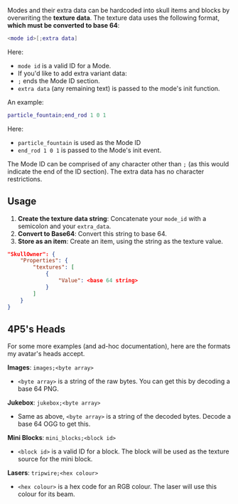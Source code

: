 Modes and their extra data can be hardcoded into skull items and blocks by overwriting the **texture data**. The texture data uses the following format, **which must be converted to base 64**:
```lua
<mode id>[;extra data]
```
Here:
- `mode id` is a valid ID for a Mode.
- If you'd like to add extra variant data:
- `;` ends the Mode ID section.
- `extra data` (any remaining text) is passed to the mode's init function.

An example: 
```lua
particle_fountain;end_rod 1 0 1
```
Here:
- `particle_fountain` is used as the Mode ID
- `end_rod 1 0 1` is passed to the Mode's init event.

The Mode ID can be comprised of any character other than `;` (as this would indicate the end of the ID section). The extra data has no character restrictions.
## Usage
1. **Create the texture data string**: Concatenate your `mode_id` with a semicolon and your `extra_data`.
2. **Convert to Base64**: Convert this string to base 64.
3. **Store as an item**: Create an item, using the string as the texture value.
```json
"SkullOwner": {
    "Properties": {
        "textures": [
            {
                "Value": <base 64 string>
            }
        ]
    }
}
```

## 4P5's Heads
For some more examples (and ad-hoc documentation), here are the formats my avatar's heads accept.

**Images**: `images;<byte array>`
- `<byte array>` is a string of the raw bytes. You can get this by decoding a base 64 PNG.

**Jukebox**: `jukebox;<byte array>`
- Same as above, `<byte array>` is a string of the decoded bytes. Decode a base 64 OGG to get this.

**Mini Blocks**: `mini_blocks;<block id>`
- `<block id>` is a valid ID for a block. The block will be used as the texture source for the mini block.

**Lasers**: `tripwire;<hex colour>`
- `<hex colour>` is a hex code for an RGB colour. The laser will use this colour for its beam.